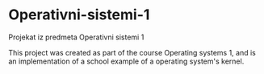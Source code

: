 # Operativni-sistemi-1
Projekat iz predmeta Operativni sistemi 1

This project was created as part of the course Operating systems 1, and is an implementation of a school example of a operating system's kernel. 
